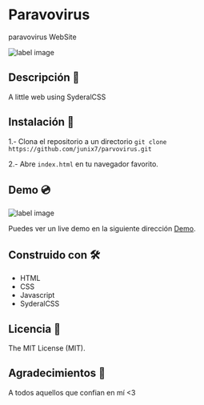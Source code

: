 # Paravovirus
paravovirus WebSite
 

![label image](https://img.shields.io/badge/status-in%20progress-yellow)

## Descripción 📝️
A little web using SyderalCSS

## Instalación 🔧️

1.- Clona el repositorio a un directorio
```git clone https://github.com/junix7/parvovirus.git ```

2.- Abre ```index.html``` en tu navegador favorito.

## Demo 💿️
![label image](https://github.com/junix7/bootcamp/blob/master/src/img/preview.png)

Puedes ver un live demo en la siguiente dirección [Demo](https://junix7.github.io/parvovirus/).

## Construido con 🛠️
- HTML
- CSS
- Javascript
- SyderalCSS


## Licencia 📃️

The MIT License (MIT).

## Agradecimientos 🎁️

A todos aquellos que confian en mí <3
